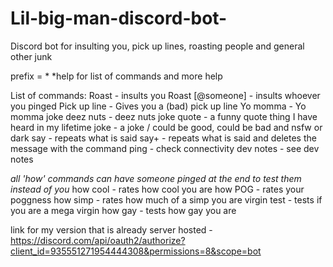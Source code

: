 # Lil-big-man-discord-bot-
Discord bot for insulting you, pick up lines, roasting people and general other junk

prefix =  *
*help for list of commands and more help

List of commands: 
Roast - insults you
Roast [@someone] - insults whoever you pinged
Pick up line - Gives you a (bad) pick up line
Yo momma - Yo momma joke
deez nuts - deez nuts joke
quote - a funny quote thing I have heard in my lifetime
joke - a joke / could be good, could be bad and nsfw or dark
say - repeats what is said
say+ - repeats what is said and deletes the message with the command
ping - check connectivity
dev notes - see dev notes

*all 'how' commands can have someone pinged at the end to test them instead of you*
how cool - rates how cool you are
how POG - rates your poggness 
how simp - rates how much of a simp you are
virgin test - tests if you are a mega virgin
how gay - tests how gay you are


link for my version that is already server hosted - https://discord.com/api/oauth2/authorize?client_id=935551271954444308&permissions=8&scope=bot
